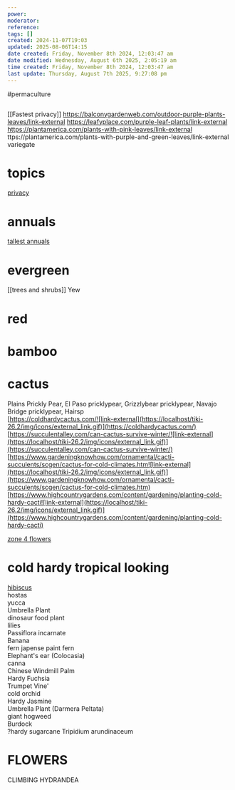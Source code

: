 ```yaml
---
power: 
moderator: 
reference: 
tags: []
created: 2024-11-07T19:03
updated: 2025-08-06T14:15
date created: Friday, November 8th 2024, 12:03:47 am
date modified: Wednesday, August 6th 2025, 2:05:19 am
time created: Friday, November 8th 2024, 12:03:47 am
last update: Thursday, August 7th 2025, 9:27:08 pm
---
```

#permaculture 
```table-of-contents
```
[[Fastest privacy]]
https://balconygardenweb.com/outdoor-purple-plants-leaves/link-external
https://leafyplace.com/purple-leaf-plants/link-external
https://plantamerica.com/plants-with-pink-leaves/link-external
ttps://plantamerica.com/plants-with-purple-and-green-leaves/link-external 
variegate
# topics

[privacy](https://localhost/tiki-26.2/tiki-editpage.php?page=privacy)

# annuals

[tallest annuals](https://localhost/tiki-26.2/tiki-index.php?page=tallest-annuals "tallest annuals")

# evergreen
[[trees and shrubs]]
Yew

# red

# bamboo

# cactus

Plains Prickly Pear, El Paso pricklypear, Grizzlybear pricklypear, Navajo Bridge pricklypear, Hairsp  
[https://coldhardycactus.com/![link-external](https://localhost/tiki-26.2/img/icons/external_link.gif)](https://coldhardycactus.com/)  
[https://succulentalley.com/can-cactus-survive-winter/![link-external](https://localhost/tiki-26.2/img/icons/external_link.gif)](https://succulentalley.com/can-cactus-survive-winter/)  
[https://www.gardeningknowhow.com/ornamental/cacti-succulents/scgen/cactus-for-cold-climates.htm![link-external](https://localhost/tiki-26.2/img/icons/external_link.gif)](https://www.gardeningknowhow.com/ornamental/cacti-succulents/scgen/cactus-for-cold-climates.htm)  
[https://www.highcountrygardens.com/content/gardening/planting-cold-hardy-cacti![link-external](https://localhost/tiki-26.2/img/icons/external_link.gif)](https://www.highcountrygardens.com/content/gardening/planting-cold-hardy-cacti)

  
[zone 4 flowers](https://localhost/tiki-26.2/tiki-editpage.php?page=zone+4+flowers)

# cold hardy tropical looking

[hibiscus](https://localhost/tiki-26.2/tiki-editpage.php?page=hibiscus)  
hostas  
yucca  
Umbrella Plant  
dinosaur food plant  
lilies  
Passiflora incarnate  
Banana  
fern japense paint fern  
Elephant's ear (Colocasia)  
canna  
Chinese Windmill Palm  
Hardy Fuchsia  
Trumpet Vine'  
cold orchid  
Hardy Jasmine  
Umbrella Plant (Darmera Peltata)  
giant hogweed  
Burdock  
?hardy sugarcane Tripidium arundinaceum

# FLOWERS

CLIMBING HYDRANDEA